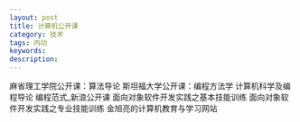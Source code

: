 ```yaml
---
layout: post
title: 计算机公开课
category: 技术
tags: 内功
keywords: 
description: 
---
```




麻省理工学院公开课：算法导论
斯坦福大学公开课：编程方法学
计算机科学及编程导论
编程范式_新浪公开课
面向对象软件开发实践之基本技能训练
面向对象软件开发实践之专业技能训练
金旭亮的计算机教育与学习网站






